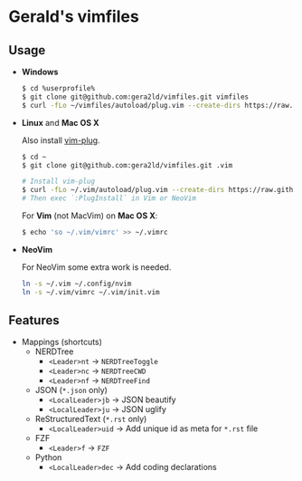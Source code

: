Gerald's vimfiles
===

Usage
---

* **Windows**

  ``` bash
  $ cd %userprofile%
  $ git clone git@github.com:gera2ld/vimfiles.git vimfiles
  $ curl -fLo ~/vimfiles/autoload/plug.vim --create-dirs https://raw.githubusercontent.com/junegunn/vim-plug/master/plug.vim
  ```

* **Linux** and **Mac OS X**

  Also install [vim-plug](https://github.com/junegunn/vim-plug).

  ``` bash
  $ cd ~
  $ git clone git@github.com:gera2ld/vimfiles.git .vim

  # Install vim-plug
  $ curl -fLo ~/.vim/autoload/plug.vim --create-dirs https://raw.githubusercontent.com/junegunn/vim-plug/master/plug.vim
  # Then exec `:PlugInstall` in Vim or NeoVim
  ```

  For **Vim** (not MacVim) on **Mac OS X**:
  ``` bash
  $ echo 'so ~/.vim/vimrc' >> ~/.vimrc
  ```

* **NeoVim**

  For NeoVim some extra work is needed.

  ``` sh
  ln -s ~/.vim ~/.config/nvim
  ln -s ~/.vim/vimrc ~/.vim/init.vim
  ```

Features
---
* Mappings (shortcuts)
  * NERDTree
    * `<Leader>nt` -> `NERDTreeToggle`
    * `<Leader>nc` -> `NERDTreeCWD`
    * `<Leader>nf` -> `NERDTreeFind`
  * JSON (`*.json` only)
    * `<LocalLeader>jb` -> JSON beautify
    * `<LocalLeader>ju` -> JSON uglify
  * ReStructuredText (`*.rst` only)
    * `<LocalLeader>uid` -> Add unique id as meta for `*.rst` file
  * FZF
    * `<Leader>f` -> `FZF`
  * Python
    * `<LocalLeader>dec` -> Add coding declarations
